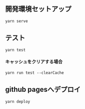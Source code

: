 ## 開発環境セットアップ
```
yarn serve
```

## テスト
```
yarn test
```

#### キャッシュをクリアする場合
```
yarn run test --clearCache
```

## github pagesへデプロイ
```
yarn deploy
```
